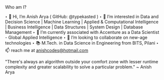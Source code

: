 Who am I?

‣ 👋 Hi, I’m Anish Arya ( GitHub: @typekasted )
‣ 👀 I’m interested in Data and Decision Science | Machine Learning | Applied & Computational Intelligence | Business Intelligence | Data Structures | System Design | Database Management
‣ 🌱 I’m currently associated with Accenture as a Data Scientist - Global Applied Intelligence
‣ 💞️ I’m looking to collaborate on new-age technologies
‣ 📚 M.Tech. in Data Science in Engineering from BITS, Pilani
‣ 📫 reach me at anishcodes@hotmail.com

"There's always an algorithm outside your comfort zone with lesser runtime complexity and greater scalability to solve a particular problem." ~ Anish Arya
